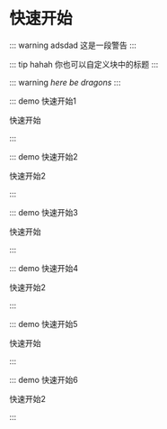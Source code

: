 # 快速开始


::: warning adsdad
  这是一段警告
:::

::: tip hahah
  你也可以自定义块中的标题
:::

::: warning
*here be dragons*
:::



::: demo 快速开始1

  快速开始

:::

::: demo 快速开始2

  快速开始2

:::

::: demo 快速开始3

  快速开始

:::

::: demo 快速开始4

  快速开始2

:::

::: demo 快速开始5

  快速开始

:::

::: demo 快速开始6

  快速开始2

:::




